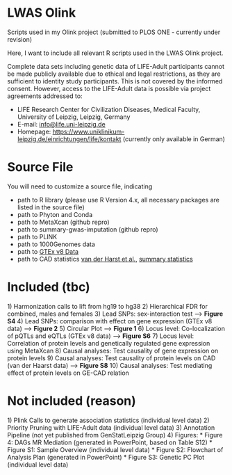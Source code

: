 # LWAS Olink

Scripts used in my Olink project (submitted to PLOS ONE - currently under revision)

Here, I want to include all relevant R scripts used in the LWAS Olink project.

Complete data sets including genetic data of LIFE-Adult participants cannot be made publicly available due to ethical and legal restrictions, as they are sufficient to identity study participants. This is not covered by the informed consent. However, access to the LIFE-Adult data is possible via project agreements addressed to:

-   LIFE Research Center for Civilization Diseases, Medical Faculty, University of Leipzig, Leipzig, Germany
-   E-mail: [info\@life.uni-leipzig.de](mailto:info@life.uni-leipzig.de)
-   Homepage: <https://www.uniklinikum-leipzig.de/einrichtungen/life/kontakt> (currently only available in German)

# Source File

You will need to customize a source file, indicating

-   path to R library (please use R Version 4.x, all necessary packages are listed in the source file)
-   path to Phyton and Conda
-   path to MetaXcan (github repro)
-   path to summary-gwas-imputation (github repro)
-   path to PLINK
-   path to 1000Genomes data
-   path to [GTEx v8 Data](https://gtexportal.org/home/protectedDataAccess)
-   path to CAD statistics [van der Harst et al.](https://www.ahajournals.org/doi/10.1161/CIRCRESAHA.117.312086?url_ver=Z39.88-2003&rfr_id=ori:rid:crossref.org&rfr_dat=cr_pub%20%200pubmed), [summary statistics](https://data.mendeley.com/datasets/gbbsrpx6bs/1)

# Included (tbc)

1\) Harmonization calls to lift from hg19 to hg38 2) Hierarchical FDR for combined, males and females 3) Lead SNPs: sex-interaction test --\> **Figure S4** 4) Lead SNPs: comparison with effect on gene expression (GTEx v8 data) --\> **Figure 2** 5) Circular Plot --\> **Figure 1** 6) Locus level: Co-localization of pQTLs and eQTLs (GTEx v8 data) --\> **Figure S6** 7) Locus level: Correlation of protein levels and genetically regulated gene expression using MetaXcan 8) Causal analyses: Test causality of gene expression on protein levels 9) Causal analyses: Test causality of protein levels on CAD (van der Haarst data) --\> **Figure S8** 10) Causal analyses: Test mediating effect of protein levels on GE-CAD relation

# Not included (reason)

1\) Plink Calls to generate association statistics (individual level data) 2) Priority Pruning with LIFE-Adult data (individual level data) 3) Annotation Pipeline (not yet published from GenStatLeipzig Group) 4) Figures: \* Figure 4: DAGs MR Mediation (generated in PowerPoint, based on Table S12) \* Figure S1: Sample Overview (individual level data) \* Figure S2: Flowchart of Analysis Plan (generated in PowerPoint) \* Figure S3: Genetic PC Plot (individual level data)
